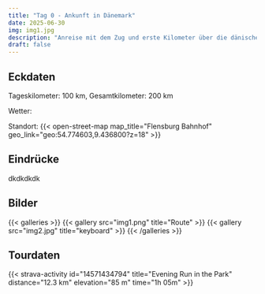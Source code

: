 ```yaml
---
title: "Tag 0 - Ankunft in Dänemark"
date: 2025-06-30
img: img1.jpg
description: "Anreise mit dem Zug und erste Kilometer über die dänische Grenze"
draft: false
---
```

## Eckdaten
Tageskilometer: 100 km, Gesamtkilometer: 200 km

Wetter: 

Standort: 
{{< open-street-map map_title="Flensburg Bahnhof" geo_link="geo:54.774603,9.436800?z=18" >}}

## Eindrücke
dkdkdkdk

## Bilder
{{< galleries >}}
{{< gallery src="img1.png" title="Route" >}}
{{< gallery src="img2.jpg" title="keyboard" >}}
{{< /galleries >}}

## Tourdaten
{{< strava-activity id="14571434794" title="Evening Run in the Park" distance="12.3 km" elevation="85 m" time="1h 05m" >}}

